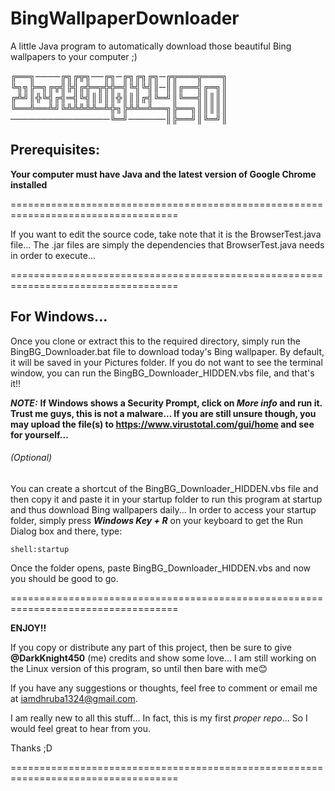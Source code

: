 # BingWallpaperDownloader
A little Java program to automatically download those beautiful Bing wallpapers to your computer ;)


╔══╗────╔╗╔╦╗──╔╗─╔╗╔╗╔╗─╔╦═══╦═══╗
╚╗╗╠═╗╔╦╣╠╣╔╬═╦╬╬═╣╚╣╚╣║─║║╔══╣╔═╗║
╔╩╝║╬╚╣╔╣═╣╚╣║║║║╬║║║╔╣╚═╝║╚══╣║║║║
╚══╩══╩╝╚╩╩╩╩╩═╩╬╗╠╩╩═╩══╗╠══╗║║║║║
────────────────╚═╝──────║╠══╝║╚═╝║

## Prerequisites:
**Your computer must have Java and the latest version of Google Chrome installed**

===================================================================================

If you want to edit the source code, take note that it is the BrowserTest.java file...
The .jar files are simply the dependencies that BrowserTest.java needs in order to execute...

===================================================================================

## For Windows...

Once you clone or extract this to the required directory, simply run the BingBG_Downloader.bat file to
download today's Bing wallpaper. By default, it will be saved in your Pictures folder. If you do not want
to see the terminal window, you can run the BingBG_Downloader_HIDDEN.vbs file, and that's it!!

***NOTE:*** **If Windows shows a Security Prompt, click on _More info_ and run it. Trust me guys, this is not a malware...
If you are still unsure though, you may upload the file(s) to https://www.virustotal.com/gui/home and see for yourself...**

###### (Optional)
You can create a shortcut of the BingBG_Downloader_HIDDEN.vbs file and then copy it and paste it in
your startup folder to run this program at startup and thus download Bing wallpapers daily...
In order to access your startup folder, simply press ***Windows Key + R*** on your keyboard to get the Run
Dialog box and there, type:
```
shell:startup
```
Once the folder opens, paste BingBG_Downloader_HIDDEN.vbs and now you should be good to go.

===================================================================================

**ENJOY!!**

If you copy or distribute any part of this project, then be sure to give **@DarkKnight450** (me) credits
and show some love...
I am still working on the Linux version of this program, so until then bare with me😊

If you have any suggestions or thoughts, feel free to comment or email me at iamdhruba1324@gmail.com.

I am really new to all this stuff... In fact, this is my first _proper repo_... So I would feel great to hear from you.

Thanks ;D

===================================================================================

